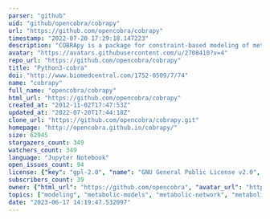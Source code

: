 ```yaml
---
parser: "github"
uid: "github/opencobra/cobrapy"
url: "https://github.com/opencobra/cobrapy"
timestamp: "2022-07-20 17:29:18.147223"
description: "COBRApy is a package for constraint-based modeling of metabolic networks."
avatar: "https://avatars.githubusercontent.com/u/2708410?v=4"
repo_url: "https://github.com/opencobra/cobrapy"
title: "Python3-cobra"
doi: "http://www.biomedcentral.com/1752-0509/7/74"
name: "cobrapy"
full_name: "opencobra/cobrapy"
html_url: "https://github.com/opencobra/cobrapy"
created_at: "2012-11-02T17:47:53Z"
updated_at: "2022-07-20T17:44:18Z"
clone_url: "https://github.com/opencobra/cobrapy.git"
homepage: "http://opencobra.github.io/cobrapy/"
size: 62945
stargazers_count: 349
watchers_count: 349
language: "Jupyter Notebook"
open_issues_count: 94
license: {"key": "gpl-2.0", "name": "GNU General Public License v2.0", "spdx_id": "GPL-2.0", "url": "https://api.github.com/licenses/gpl-2.0", "node_id": "MDc6TGljZW5zZTg="}
subscribers_count: 39
owner: {"html_url": "https://github.com/opencobra", "avatar_url": "https://avatars.githubusercontent.com/u/2708410?v=4", "login": "opencobra", "type": "Organization"}
topics: ["modeling", "metabolic-models", "metabolic-network", "metabolism", "flux", "bioinformatics", "biochemistry", "computational-biology", "systems-biology", "cell-design", "strain-engineering", "python", "cobra", "sbml", "sbml-model", "sbml-simulation"]
date: "2023-06-17 14:19:47.532097"
---
```

